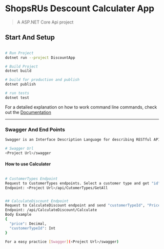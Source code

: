 # ShopsRUs Descount Calculater App

> A ASP.NET Core Api project

## Start And Setup
``` bash

# Run Project
dotnet run --project DiscountApp

# Build Project
dotnet build

# build for production and publish
dotnet publish

# run tests
dotnet test
```

For a detailed explanation on how to work command line commands, check out the [Documentation](https://docs.microsoft.com/en-us/dotnet/core/tools/dotnet)

----------------------------------------------------------------------------------------------------------------------

### Swagger And End Points
``` bash
Swagger is an Interface Description Language for describing RESTful APIs expressed using JSON.

# Swagger Url
<Project Url>/swagger
```

#### How to use Calculater
``` bash

# CustomerTypes Endpoint
Request to CustomerTypes endpoints. Select a customer type and get "id". Thats CutomerTypeId "id".
Endpoint: <Project Url>/api/CutomerTypes/GetAll


## CalculateDiscount Endpoint
Request to CalculateDiscount endpoint and send "customerTypeId", "Price" in body.
Endpoint: /api/CalculateDiscount/Calculate
Body Example
{
  "price": Decimal,
  "customerTypeId": Int
}

For a easy practice [Swagger](<Project Url>/swagger)





